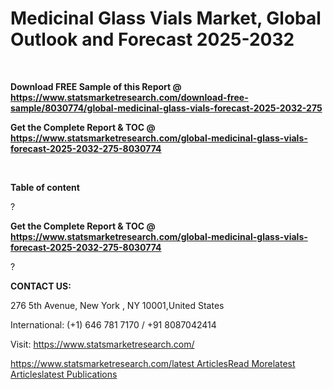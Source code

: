 <h1>Medicinal Glass Vials Market, Global Outlook and Forecast 2025-2032</h1><br/><p><strong>Download FREE Sample of this Report @ <a href="https://www.statsmarketresearch.com/download-free-sample/8030774/global-medicinal-glass-vials-forecast-2025-2032-275">https://www.statsmarketresearch.com/download-free-sample/8030774/global-medicinal-glass-vials-forecast-2025-2032-275</a></strong></p>
 
 
 
 <div><b>Get the Complete Report & TOC @ <a href="https://www.statsmarketresearch.com/global-medicinal-glass-vials-forecast-2025-2032-275-8030774">https://www.statsmarketresearch.com/global-medicinal-glass-vials-forecast-2025-2032-275-8030774</a></b></div>
 
 
 
 <p><br />
 
 <b>Table of content</b></p>
 
 
 
 <p>? </p>
 
 
 
 <div><b>Get the Complete Report & TOC @ <a href="https://www.statsmarketresearch.com/global-medicinal-glass-vials-forecast-2025-2032-275-8030774">https://www.statsmarketresearch.com/global-medicinal-glass-vials-forecast-2025-2032-275-8030774</a></b></div>
 
 
 
 <p>? </p>
 
 
 
 <p><b>CONTACT US:</b><br />
 
 276 5th Avenue, New York , NY 10001,United States<br />
 
 International: (+1) 646 781 7170 / +91 8087042414<br />
 
 Visit: <a href="https://www.statsmarketresearch.com/">https://www.statsmarketresearch.com/</a><br />
 
 <a href="https://gyeongbokgung.com">https://www.statsmarketresearch.com/</a><a href="https://hallyeomaritime.com">latest Articles</a><a href="https://jingwansa.com">Read More</a><a href="https://nguoiviet.jp/">latest Articles</a><a href="https://www.intelmarketresearch.com/">latest Publications</a></p>
